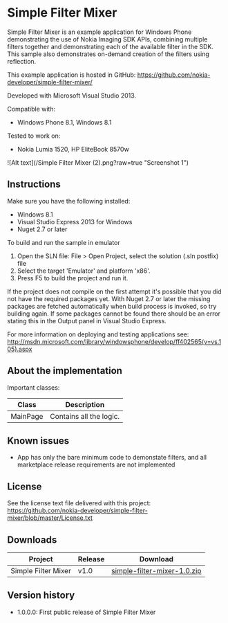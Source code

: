 Simple Filter Mixer
===================

Simple Filter Mixer is an example application for Windows Phone demonstrating the use of Nokia Imaging SDK APIs, combining multiple filters together and demonstrating each of the available filter in the SDK. This sample also demonstrates on-demand creation of the filters using reflection.

This example application is hosted in GitHub:
https://github.com/nokia-developer/simple-filter-mixer/

Developed with Microsoft Visual Studio 2013.

Compatible with:

 * Windows Phone 8.1, Windows 8.1

Tested to work on:

 * Nokia Lumia 1520, HP EliteBook 8570w

![Alt text](/Simple Filter Mixer (2).png?raw=true "Screenshot 1")

Instructions
------------

Make sure you have the following installed:

 * Windows 8.1
 * Visual Studio Express 2013 for Windows
 * Nuget 2.7 or later

To build and run the sample in emulator

1. Open the SLN file:
   File > Open Project, select the solution (.sln postfix) file
2. Select the target 'Emulator' and platform 'x86'.
3. Press F5 to build the project and run it.


If the project does not compile on the first attempt it's possible that you
did not have the required packages yet. With Nuget 2.7 or later the missing
packages are fetched automatically when build process is invoked, so try
building again. If some packages cannot be found there should be an
error stating this in the Output panel in Visual Studio Express.

For more information on deploying and testing applications see:
http://msdn.microsoft.com/library/windowsphone/develop/ff402565(v=vs.105).aspx


About the implementation
------------------------

Important classes:

| Class | Description |
| ----- | ----------- |
| MainPage | Contains all the logic. |


Known issues
------------

 * App has only the bare minimum code to demonstate filters, and all marketplace release requirements are not implemented


License
-------

See the license text file delivered with this project:
https://github.com/nokia-developer/simple-filter-mixer/blob/master/License.txt


Downloads
---------

| Project | Release | Download |
| ------- | --------| -------- |
| Simple Filter Mixer | v1.0 | [simple-filter-mixer-1.0.zip](https://github.com/nokia-developer/simple-filter-mixer/archive/v1.0.zip) |


Version history
---------------

 * 1.0.0.0: First public release of Simple Filter Mixer
